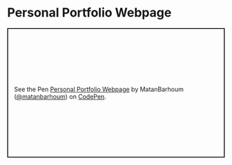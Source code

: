 # Personal Portfolio Webpage

<html>
<p class="codepen" data-height="300" data-default-tab="html,result" data-slug-hash="LYQvxYx" data-user="matanbarhoum" style="height: 300px; box-sizing: border-box; display: flex; align-items: center; justify-content: center; border: 2px solid; margin: 1em 0; padding: 1em;">
  <span>See the Pen <a href="https://codepen.io/matanbarhoum/pen/LYQvxYx">
  Personal Portfolio Webpage</a> by MatanBarhoum (<a href="https://codepen.io/matanbarhoum">@matanbarhoum</a>)
  on <a href="https://codepen.io">CodePen</a>.</span>
</p>
<script async src="https://cpwebassets.codepen.io/assets/embed/ei.js"></script>
</html>
